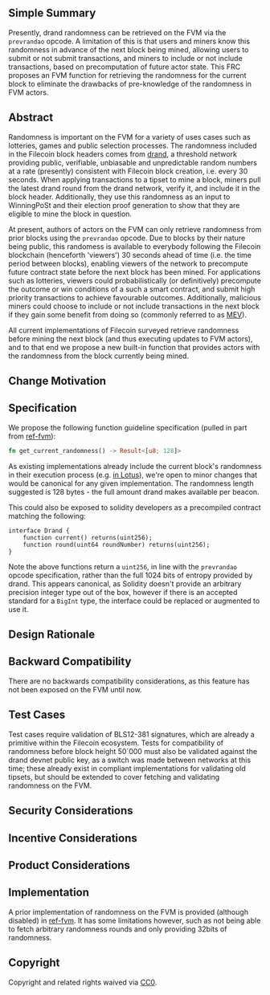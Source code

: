 ## Simple Summary

Presently, drand randomness can be retrieved on the FVM via the `prevrandao` opcode. A limitation of this is that users and miners know this randomness in advance of the next block being mined, allowing users to submit or not submit transactions, and miners to include or not include transactions, based on precomputation of future actor state.
This FRC proposes an FVM function for retrieving the randomness for the current block to eliminate the drawbacks of pre-knowledge of the randomness in FVM actors.

## Abstract

Randomness is important on the FVM for a variety of uses cases such as lotteries, games and public selection processes.
The randomness included in the Filecoin block headers comes from [drand](https://drand.love), a threshold network providing public, verifiable, unbiasable and unpredictable random numbers at a rate (presently) consistent with Filecoin block creation, i.e. every 30 seconds. 
When applying transactions to a tipset to mine a block, miners pull the latest drand round from the drand network, verify it, and include it in the block header. Additionally, they use this randomness as an input to WinningPoSt and their election proof generation to show that they are eligible to mine the block in question.

At present, authors of actors on the FVM can only retrieve randomness from prior blocks using the `prevrandao` opcode. Due to blocks by their nature being public, this randomess is available to everybody following the Filecoin blockchain (henceforth 'viewers') 30 seconds ahead of time (i.e. the time period between blocks), enabling viewers of the network to precompute future contract state before the next block has been mined. 
For applications such as lotteries, viewers could probabilistically (or definitively) precompute the outcome or win conditions of a such a smart contract, and submit high priority transactions to achieve favourable outcomes.
Additionally, malicious miners could choose to include or not include transactions in the next block if they gain some benefit from doing so (commonly referred to as [MEV](https://coinmarketcap.com/alexandria/glossary/miner-extractable-value-mev)).

All current implementations of Filecoin surveyed retrieve randomness before mining the next block (and thus executing updates to FVM actors), and to that end we propose a new built-in function that provides actors with the randomness from the block currently being mined. 

## Change Motivation


## Specification

We propose the following function guideline specification (pulled in part from [ref-fvm](https://github.com/filecoin-project/ref-fvm)):
```rust
fn get_current_randomness() -> Result<[u8; 128]>
```

As existing implementations already include the current block's randomness in their execution process (e.g. [in Lotus](https://github.com/filecoin-project/lotus/blob/43da1084669fa1d91bd0b1bb22b4d459b477ba4b/chain/consensus/compute_state.go#L76)), we're open to minor changes that would be canonical for any given implementation.
The randomness length suggested is 128 bytes - the full amount drand makes available per beacon.

This could also be exposed to solidity developers as a precompiled contract matching the following:
```solidity
interface Drand {
    function current() returns(uint256);
    function round(uint64 roundNumber) returns(uint256);
}
```
Note the above functions return a `uint256`, in line with the `prevrandao` opcode specification, rather than the full 1024 bits of entropy provided by drand. This appears canonical, as Solidity doesn't provide an arbitrary precision integer type out of the box, however if there is an accepted standard for a `BigInt` type, the interface could be replaced or augmented to use it.

## Design Rationale


## Backward Compatibility

There are no backwards compatibility considerations, as this feature has not been exposed on the FVM until now.

## Test Cases

Test cases require validation of BLS12-381 signatures, which are already a primitive within the Filecoin ecosystem. 
Tests for compatibility of randomness before block height 50`000 must also be validated against the drand devnet public key, as a switch was made between networks at this time; these already exist in compliant implementations for validating old tipsets, but should be extended to cover fetching and validating randomness on the FVM.

## Security Considerations

## Incentive Considerations

## Product Considerations

## Implementation

A prior implementation of randomness on the FVM is provided (although disabled) in [ref-fvm](https://github.com/filecoin-project/ref-fvm). It has some limitations however, such as not being able to fetch arbitrary randomness rounds and only providing 32bits of randomness.

## Copyright

Copyright and related rights waived via
[CC0](https://creativecommons.org/publicdomain/zero/1.0/).
